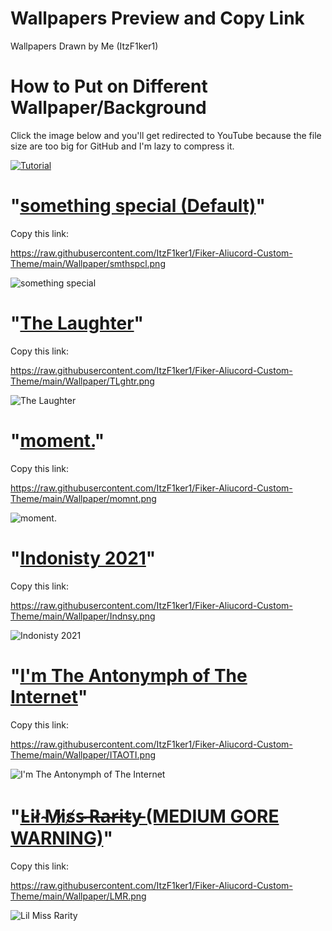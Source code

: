 # Wallpapers Preview and Copy Link
Wallpapers Drawn by Me (ItzF1ker1)

# How to Put on Different Wallpaper/Background
Click the image below and you'll get redirected to YouTube because the file size are too big for GitHub and I'm lazy to compress it.

[![Tutorial](https://raw.githubusercontent.com/ItzF1ker1/Fiker-Aliucord-Custom-Theme/main/Wallpaper/ThumnailTutorial.png)](https://youtu.be/BkfUpYTJ5kc)

# "[something special (Default)](https://raw.githubusercontent.com/ItzF1ker1/Fiker-Aliucord-Custom-Theme/main/Wallpaper/smthspcl.png)"
Copy this link:

https://raw.githubusercontent.com/ItzF1ker1/Fiker-Aliucord-Custom-Theme/main/Wallpaper/smthspcl.png

![something special](https://raw.githubusercontent.com/ItzF1ker1/Fiker-Aliucord-Custom-Theme/main/Wallpaper/smthspcl.png)

# "[The Laughter](https://raw.githubusercontent.com/ItzF1ker1/Fiker-Aliucord-Custom-Theme/main/Wallpaper/TLghtr.png)"
Copy this link:

https://raw.githubusercontent.com/ItzF1ker1/Fiker-Aliucord-Custom-Theme/main/Wallpaper/TLghtr.png

![The Laughter](https://raw.githubusercontent.com/ItzF1ker1/Fiker-Aliucord-Custom-Theme/main/Wallpaper/TLghtr.png)

# "[moment.](https://raw.githubusercontent.com/ItzF1ker1/Fiker-Aliucord-Custom-Theme/main/Wallpaper/momnt.png)"
Copy this link:

https://raw.githubusercontent.com/ItzF1ker1/Fiker-Aliucord-Custom-Theme/main/Wallpaper/momnt.png

![moment.](https://raw.githubusercontent.com/ItzF1ker1/Fiker-Aliucord-Custom-Theme/main/Wallpaper/momnt.png)

# "[Indonisty 2021](https://raw.githubusercontent.com/ItzF1ker1/Fiker-Aliucord-Custom-Theme/main/Wallpaper/Indnsy.png)"
Copy this link:

https://raw.githubusercontent.com/ItzF1ker1/Fiker-Aliucord-Custom-Theme/main/Wallpaper/Indnsy.png

![Indonisty 2021](https://raw.githubusercontent.com/ItzF1ker1/Fiker-Aliucord-Custom-Theme/main/Wallpaper/Indnsy.png)

# "[I'm The Antonymph of The Internet](https://raw.githubusercontent.com/ItzF1ker1/Fiker-Aliucord-Custom-Theme/main/Wallpaper/ITAOTI.png)"
Copy this link:

https://raw.githubusercontent.com/ItzF1ker1/Fiker-Aliucord-Custom-Theme/main/Wallpaper/ITAOTI.png

![I'm The Antonymph of The Internet](https://raw.githubusercontent.com/ItzF1ker1/Fiker-Aliucord-Custom-Theme/main/Wallpaper/ITAOTI.png)

# "[L̵i̴l̸ ̴M̸i̷s̸s̴ ̶R̵a̴r̶i̵t̴y̵ (MEDIUM GORE WARNING)](https://raw.githubusercontent.com/ItzF1ker1/Fiker-Aliucord-Custom-Theme/main/Wallpaper/LMR.png)"
Copy this link:

https://raw.githubusercontent.com/ItzF1ker1/Fiker-Aliucord-Custom-Theme/main/Wallpaper/LMR.png

![Lil Miss Rarity](https://raw.githubusercontent.com/ItzF1ker1/Fiker-Aliucord-Custom-Theme/main/Wallpaper/LMR.png)
